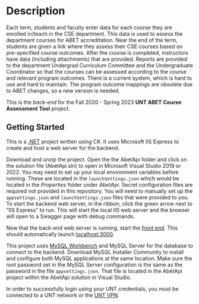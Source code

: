 # Description
Each term, students and faculty enter data for each course they are enrolled in/teach in the CSE department. This data is used to assess the department courses for ABET accreditation. Near the end of the term, students are given a link where they assess their CSE courses based on pre-specified course outcomes. After the course is completed, instructors have data (including attachments) that are provided. Reports are provided to the department Undergrad Curriculum Committee and the Undergraduate Coordinator so that the courses can be assessed according to the course and relevant program outcomes. There is a current system, which is hard to use and hard to maintain. The program outcome mappings are obsolete due to ABET changes, so a new version is needed.

This is the _back-end_ for the Fall 2020 - Spring 2023 **UNT ABET Course Assessment Tool** project.

## Getting Started
This is a [.NET](https://dotnet.microsoft.com/en-US/) project written using C#. It uses Microsoft IIS Express to create and host a web server for the backend.

Download and unzip the project. Open the the AbetApi folder and click on the solution file (AbetApi.sln) to open in Microsoft Visual Studio 2019 or 2022.
You may need to set up your local environment variables before running. These are located in the `launchSettings.json` which would be located in the _Properties_ folder under _AbetApi_.
Secret configuration files are required not provided in this repository. You will need to manually set up the `appsettings.json` and `launchSettings.json` files that were provided to you.
To start the backend web server, in the ribbon, click the green arrow next to "IIS Express" to run. This will start the local IIS web server and the browser will open to a Swagger page with debug commands.

Now that the back-end web server is running, start the [front end](https://github.com/huynggg/Abet-Course-Assessment-Tool-Frontend). This should automatically launch [localhost:3000](http://localhost:3000).

This project uses [MySQL Workbench](https://dev.mysql.com/downloads/workbench/) and MySQL Server for the database to connect to the backend. Download MySQL Installer Community to install and configure both MySQL applications at the same location. Make sure the root password set in the MySQL Server configuration is the same as the password in the file `appsettings.json`. That file is located in the AbetApi project within the AbetApi solution in Visual Studio.

In order to successfully login using your UNT credentials, you must be connected to a UNT network or the [UNT VPN](https://itss.untsystem.edu/sites/default/files/campus_vpn.pdf).
